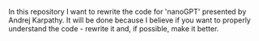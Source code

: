In this repository I want to rewrite the code for 'nanoGPT' presented by Andrej Karpathy.
It will be done because I believe if you want to properly understand the code - rewrite it and, if possible, make it better.
